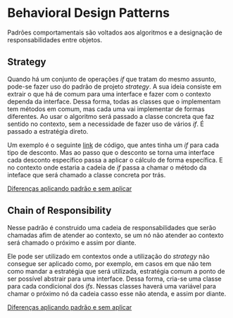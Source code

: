 # Behavioral Design Patterns

Padrões comportamentais são voltados aos algoritmos e a designação de responsabilidades entre objetos.

## Strategy

Quando há um conjunto de operações *if* que tratam do mesmo assunto, pode-se fazer uso do padrão de projeto *strategy*.
A sua ideia consiste em extrair o que há de comum para uma interface e fazer com o contexto dependa da interface. Dessa forma, 
todas as classes que o implementam tem métodos em comum, mas cada uma vai implementar de formas diferentes. Ao usar o algoritmo 
será passado a classe concreta que faz sentido no contexto, sem a necessidade de fazer uso de vários *if*. É passado a estratégia direto.

Um exemplo é o seguinte [link](https://github.com/opatrickmota/design-patterns/commit/ef882fb2e47e05867b49054dd5c92fe232f7a1eb) de código, 
que antes tinha um *if* para cada tipo de desconto. Mas ao passo que o desconto se torna uma interface 
cada desconto específico passa a aplicar o cálculo de forma específica. E no contexto onde estaria a cadeia de *if* passa a chamar o método da inteface 
que será chamado a classe concreta por trás.

[Diferenças aplicando padrão e sem aplicar](https://github.com/opatrickmota/design-patterns/commit/ef882fb2e47e05867b49054dd5c92fe232f7a1eb)

## Chain of Responsibility

Nesse padrão é construido uma cadeia de responsabilidades que serão chamadas afim de atender ao contexto, 
se um nó não atender ao contexto será chamado o próximo e assim por diante.

Ele pode ser utilizado em contextos onde a utilização do *strategy* não consegue ser aplicado como, por exemplo, em casos em que não tem 
como mandar a estratégia que será utilizada, estratégia comum a ponto de ser possível abstrair para uma interface. Dessa forma, cria-se 
uma classe para cada condicional dos *ifs*. Nessas classes haverá uma variável para chamar o próximo nó da cadeia casso esse não atenda, e assim 
por diante. 

[Diferenças aplicando padrão e sem aplicar](https://github.com/opatrickmota/design-patterns/commit/dfcf44d29cbbf7d06ea1cd7e4a09d6dcb816f6fe)
